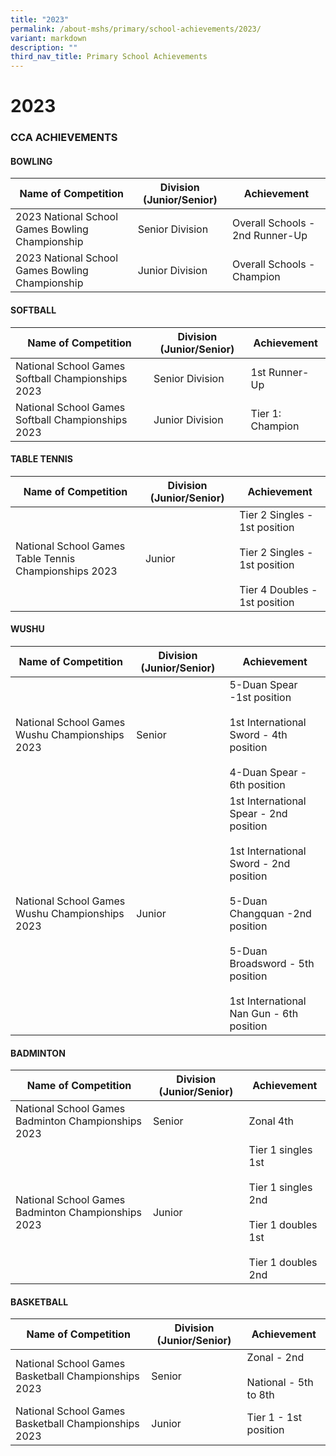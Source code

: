 ```yaml
---
title: "2023"
permalink: /about-mshs/primary/school-achievements/2023/
variant: markdown
description: ""
third_nav_title: Primary School Achievements
---
```

# 2023


### CCA ACHIEVEMENTS  

  

#### BOWLING


<table>
<thead>
  <tr>
    <th>Name of Competition</th>
    <th>Division (Junior/Senior)</th>
    <th>Achievement</th>
  </tr>
</thead>
<tbody>
  <tr>
    <td>2023 National School Games Bowling Championship<br></td>
    <td>Senior Division</td>
    <td>Overall Schools - 2nd Runner-Up<br>
  </td></tr>
	<tr>
    <td>2023 National School Games Bowling Championship<br></td>
    <td>Junior Division</td>
    <td>Overall Schools - Champion<br>
  </td></tr>
</tbody>
</table>

#### SOFTBALL

<table>
<thead>
  <tr>
    <th>Name of Competition</th>
    <th>Division (Junior/Senior)</th>
    <th>Achievement</th>
  </tr>
</thead>
<tbody>
  <tr>
    <td>National School Games Softball Championships 2023<br></td>
    <td>Senior Division</td>
    <td>1st&nbsp;Runner-Up</td>
  </tr>
	 <tr>
    <td>National School Games Softball Championships 2023<br></td>
    <td>Junior Division</td>
    <td> Tier 1: Champion</td>
  </tr>
</tbody>
</table>


#### TABLE TENNIS

<table>
<thead>
  <tr>
    <th>Name of Competition</th>
    <th>Division (Junior/Senior)</th>
    <th>Achievement</th>
  </tr>
</thead>
<tbody>
  <tr>
    <td>National School Games Table Tennis Championships 2023<br></td>
    <td>Junior</td>
    <td>Tier 2 Singles - 1st position<br><br> Tier 2 Singles - 1st position<br><br>Tier 4 Doubles - 1st position</td>
  </tr>
</tbody>
</table>

#### WUSHU

<table>
<thead>
  <tr>
    <th>Name of Competition</th>
    <th>Division (Junior/Senior)</th>
    <th>Achievement</th>
  </tr>
</thead>
<tbody>
	 <tr>
    <td>National School Games Wushu Championships 2023<br></td>
    <td>Senior</td>
    <td>5-Duan Spear -1st position<br><br>1st International Sword - 4th position<br><br>4-Duan Spear - 6th position</td>
  </tr>
  <tr>
    <td>National School Games Wushu Championships 2023<br></td>
    <td>Junior</td>
    <td>1st International Spear - 2nd position<br><br>1st International Sword - 2nd position<br><br>5-Duan Changquan -2nd position<br><br>5-Duan Broadsword - 5th position<br><br>1st International Nan Gun - 6th position</td>
  </tr>
</tbody>
</table>

#### BADMINTON

<table>
<thead>
  <tr>
    <th>Name of Competition</th>
    <th>Division (Junior/Senior)</th>
    <th>Achievement</th>
  </tr>
</thead>
<tbody>
  <tr>
    <td>National School Games Badminton Championships 2023<br></td>
    <td>Senior</td>
    <td>Zonal 4th</td>
  </tr>
	 <tr>
    <td>National School Games Badminton Championships 2023<br></td>
    <td>Junior</td>
    <td>Tier 1 singles 1st<br><br>Tier 1 singles 2nd<br><br>Tier 1 doubles 1st<br><br>Tier 1 doubles 2nd</td>
  </tr>
</tbody>
</table>

#### BASKETBALL

<table>
<thead>
  <tr>
    <th>Name of Competition</th>
    <th>Division (Junior/Senior)</th>
    <th>Achievement</th>
  </tr>
</thead>
<tbody>
  <tr>
    <td>National School Games Basketball Championships 2023<br></td>
    <td>Senior</td>
    <td>Zonal - 2nd<br><br>National - 5th to 8th</td>
  </tr>
	  <tr>
    <td>National School Games Basketball Championships 2023<br></td>
    <td>Junior</td>
    <td>Tier 1 - 1st position</td>
  </tr>
</tbody>
</table>